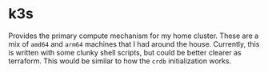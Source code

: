 # k3s

Provides the primary compute mechanism for my home cluster. These are a mix of `amd64` and `arm64` machines that I had
around the house. Currently, this is written with some clunky shell scripts, but could be better clearer as terraform.
This would be similar to how the `crdb` initialization works.
